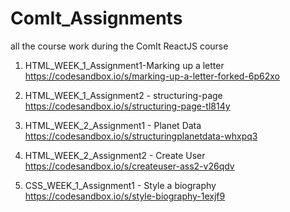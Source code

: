 # ComIt_Assignments
all the course work during the ComIt ReactJS course

1) HTML_WEEK_1_Assignment1-Marking up a letter
https://codesandbox.io/s/marking-up-a-letter-forked-6p62xo

2) HTML_WEEK_1_Assignment2 - structuring-page
https://codesandbox.io/s/structuring-page-tl814y

3) HTML_WEEK_2_Assignment1 - Planet Data
https://codesandbox.io/s/structuringplanetdata-whxpq3

4) HTML_WEEK_2_Assignment2 - Create User
https://codesandbox.io/s/createuser-ass2-v26qdv

5) CSS_WEEK_1_Assignment1 - Style a biography
https://codesandbox.io/s/style-biography-1exjf9
